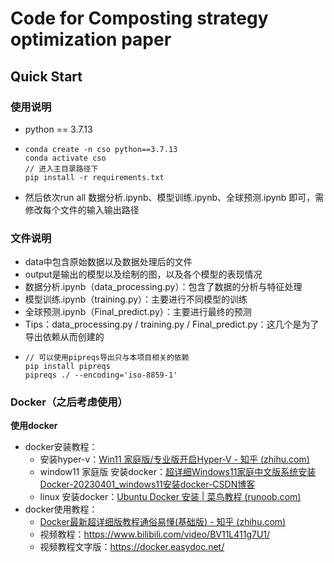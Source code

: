 # Code for Composting strategy optimization paper

## Quick Start

### 使用说明

* python == 3.7.13
* ```
  conda create -n cso python==3.7.13
  conda activate cso
  // 进入主目录路径下
  pip install -r requirements.txt
  ```
* 然后依次run all 数据分析.ipynb、模型训练.ipynb、全球预测.ipynb 即可，需修改每个文件的输入输出路径

### 文件说明

- data中包含原始数据以及数据处理后的文件
- output是输出的模型以及绘制的图，以及各个模型的表现情况
- 数据分析.ipynb（data_processing.py）：包含了数据的分析与特征处理
- 模型训练.ipynb（training.py）：主要进行不同模型的训练
- 全球预测.ipynb（Final_predict.py）：主要进行最终的预测
- Tips：data_processing.py / training.py / Final_predict.py：这几个是为了导出依赖从而创建的
- ```
  // 可以使用pipreqs导出只与本项目相关的依赖
  pip install pipreqs
  pipreqs ./ --encoding='iso-8859-1'
  ```



### Docker（之后考虑使用）

**使用docker**

* docker安装教程：
  * 安装hyper-v：[Win11 家庭版/专业版开启Hyper-V - 知乎 (zhihu.com)](https://zhuanlan.zhihu.com/p/577980646)
  * window11 家庭版 安装docker：[超详细Windows11家庭中文版系统安装Docker-20230401\_windows11安装docker-CSDN博客](https://blog.csdn.net/m0_37802038/article/details/129893827)
  * linux 安装docker：[Ubuntu Docker 安装 | 菜鸟教程 (runoob.com)](https://www.runoob.com/docker/ubuntu-docker-install.html)
* docker使用教程：
  * [Docker最新超详细版教程通俗易懂(基础版) - 知乎 (zhihu.com)](https://zhuanlan.zhihu.com/p/442442997)
  * 视频教程：https://www.bilibili.com/video/BV11L411g7U1/
  * 视频教程文字版：https://docker.easydoc.net/
